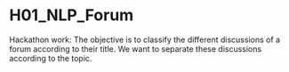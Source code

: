# H01_NLP_Forum
Hackathon work: The objective is to classify the different discussions of a forum according to their title. We want to separate these discussions according to the topic.
